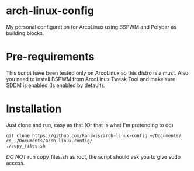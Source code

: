 # arch-linux-config
My personal configuration for ArcoLinux using BSPWM and Polybar as building blocks.

# Pre-requirements
This script have been tested only on ArcoLinux so this distro is a must.
Also you need to install BSPWM from ArcoLinux Tweak Tool and make sure SDDM is enabled (Is enabled by default).

# Installation
Just clone and run, easy as that (Or that is what I'm pretending to do)
```
git clone https://github.com/Raniwis/arch-linux-config ~/Documents/
cd ~/Documents/arch-linux-config/
./copy_files.sh
```
*DO NOT* run copy_files.sh as root, the script should ask you to give sudo access.
